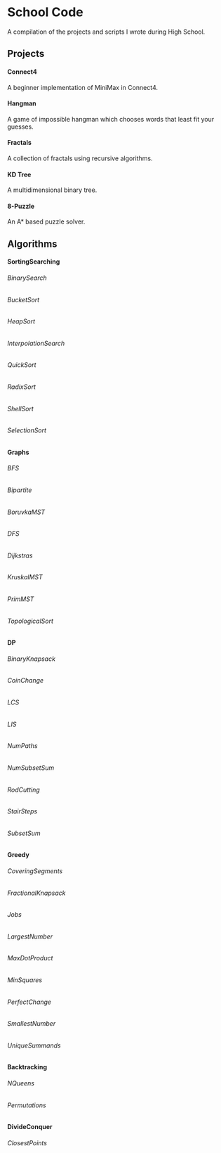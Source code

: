 # School Code

A compilation of the projects and scripts I wrote during High School.

## Projects

#### Connect4
A beginner implementation of MiniMax in Connect4.

#### Hangman
A game of impossible hangman which chooses words that least fit your guesses.

#### Fractals
A collection of fractals using recursive algorithms.

#### KD Tree
A multidimensional binary tree.

#### 8-Puzzle
An A* based puzzle solver.

## Algorithms

#### SortingSearching

###### BinarySearch

###### BucketSort

###### HeapSort

###### InterpolationSearch

###### QuickSort

###### RadixSort

###### ShellSort

###### SelectionSort

#### Graphs

###### BFS

###### Bipartite

###### BoruvkaMST

###### DFS

###### Dijkstras

###### KruskalMST

###### PrimMST

###### TopologicalSort

#### DP

###### BinaryKnapsack

###### CoinChange

###### LCS

###### LIS

###### NumPaths

###### NumSubsetSum

###### RodCutting

###### StairSteps

###### SubsetSum

#### Greedy

###### CoveringSegments

###### FractionalKnapsack

###### Jobs

###### LargestNumber

###### MaxDotProduct

###### MinSquares

###### PerfectChange

###### SmallestNumber

###### UniqueSummands

#### Backtracking

###### NQueens

###### Permutations

#### DivideConquer

###### ClosestPoints
